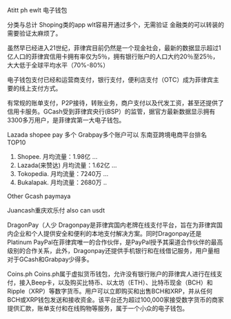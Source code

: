 Atitt ph ewlt 电子钱包

分类与总计
Shoping类的app wlt容易开通过多个，无需验证
金融类的可以转装的需要验证太麻烦了。


虽然早已经进入21世纪，菲律宾目前仍然是一个现金社会，最新的数据显示超过1亿人口的菲律宾信用卡拥有率仅为5％，拥有银行账户的人口大约20％至25％，大大低于全球平均水平（70%-80%）


电子钱包支付已经和运营商支付，银行支付，便利店支付（OTC）成为菲律宾主要的线上支付方式。

有常规的账单支付，P2P接待，转账业务，商户支付以及代发工资，甚至还提供了信用卡服务。GCash受到菲律宾央行(BSP）的监管，据官方最新数据显示拥有3300多万用户，是菲律宾第一大电子钱包。


Lazada shopee pay 多个
Grabpay多个账户可以
东南亚跨境电商平台排名TOP10
1. Shopee. 月均流量：1.98亿 ...
2. Lazada(来赞达) 月均流量：1.62亿 ...
3. Tokopedia. 月均流量：7240万 ...
4. Bukalapak. 月均流量：2680万 ..

Other
Gcash  paymaya

Juancash重庆欢乐付 also can usdt
 

DragonPay（人少
Dragonpay是菲律宾国内老牌在线支付平台，旨在为菲律宾国内企业和个人提供安全和便利的本地支付解决方案。同时Dragonpay还是Platinum PayPal在菲律宾唯一的合作伙伴，是PayPal授予其渠道合作伙伴的最高级别的合作关系，此外，Dragonpay还提供手机银行和在线借记服务，用户量相对于GCash和Grabpay少得多。


Coins.ph
Coins.ph属于虚拟货币钱包，允许没有银行账户的菲律宾人进行在线支付，接入Beep卡，以及购买比特币、以太坊（ETH）、比特币现金（BCH）和Ripple（XRP）等数字货币。用户可以立即购买和出售BCH和XRP，并从任何BCH或XRP钱包发送和接收资金。该平台还为超过100,000家接受数字货币的商家提供汇款，账单支付和在线购物等服务，属于一个小众的电子钱包。
